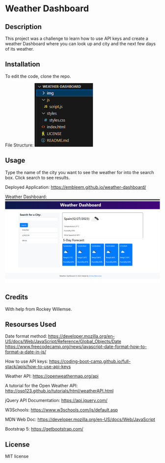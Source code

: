 # Weather Dashboard

## Description

This project was a challenge to learn how to use API keys and create a weather Dashboard where you can look up and city and the next few days of its weather.

## Installation

To edit the code, clone the repo.

File Structure:
![fileStructure](img/fileStructure.png)

## Usage

Type the name of the city you want to see the weather for into the search box. Click search to see results.

Deployed Application: https://embleem.github.io/weather-dashboard/

Weather Dashboard:
![weatherDash](img/frontPage.png)

## Credits

With help from Rockey Willemse.

## Resourses Used

Date format method:
https://developer.mozilla.org/en-US/docs/Web/JavaScript/Reference/Global_Objects/Date
https://www.freecodecamp.org/news/javascript-date-format-how-to-format-a-date-in-js/

How to use API keys:
https://coding-boot-camp.github.io/full-stack/apis/how-to-use-api-keys

Weather API:
https://openweathermap.org/api

A tutorial for the Open Weather API: 
http://osp123.github.io/tutorials/html/weatherAPI.html 

jQuery API Documentation:
https://api.jquery.com/

W3Schools: 
https://www.w3schools.com/js/default.asp

MDN Web Doc:
https://developer.mozilla.org/en-US/docs/Web/JavaScript

Bootstrap 5: 
https://getbootstrap.com/

## License

MIT license

